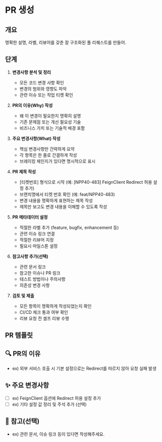 # PR 생성

## 개요
명확한 설명, 라벨, 리뷰어를 갖춘 잘 구조화된 풀 리퀘스트를 만들어.

## 단계
1. **변경사항 분석 및 정리**
   - 모든 코드 변경 사항 확인
   - 변경의 범위와 영향도 파악
   - 관련 이슈 또는 작업 티켓 확인

2. **PR의 이유(Why) 작성**
   - 왜 이 변경이 필요한지 명확히 설명
   - 기존 문제점 또는 개선 필요성 기술
   - 비즈니스 가치 또는 기술적 배경 포함

3. **주요 변경사항(What) 작성**
   - 핵심 변경사항만 간략하게 요약
   - 각 항목은 한 줄로 간결하게 작성
   - 브레이킹 체인지가 있다면 명시적으로 표시

4. **PR 제목 작성**
   - [티켓번호] 형식으로 시작 (예: [NPP40-483] FeignClient Redirect 허용 설정 추가)
   - 브랜치명에서 티켓 번호 확인 (예: feat/NPP40-483)
   - 변경 내용을 명확하게 표현하는 제목 작성
   - 제목만 보고도 변경 내용을 이해할 수 있도록 작성

5. **PR 메타데이터 설정**
   - 적절한 라벨 추가 (feature, bugfix, enhancement 등)
   - 관련 이슈 링크 연결
   - 적절한 리뷰어 지정
   - 필요시 마일스톤 설정

6. **참고사항 추가(선택)**
   - 관련 문서 링크
   - 참고한 이슈나 PR 링크
   - 테스트 방법이나 주의사항
   - 의존성 변경 사항

7. **검토 및 제출**
   - 모든 항목이 명확하게 작성되었는지 확인
   - CI/CD 체크 통과 여부 확인
   - 리뷰 요청 전 셀프 리뷰 수행

## PR 템플릿

## 🔍 PR의 이유
- ex) 외부 서비스 호출 시 기본 설정으로는 Redirect를 따르지 않아 요청 실패 발생

## ✨ 주요 변경사항
- [ ] ex) FeignClient 옵션에 Redirect 허용 설정 추가
- [ ] ex) 기타 설정 값 정리 및 주석 추가 (선택)

## 📎 참고(선택)
- ex) 관련 문서, 이슈 링크 등이 있다면 작성해주세요.